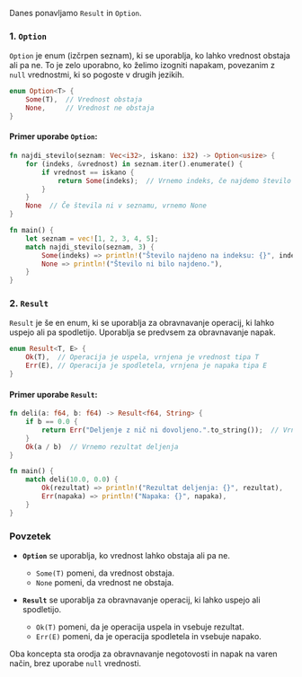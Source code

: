 Danes ponavljamo `Result` in `Option`.

### 1. `Option`

`Option` je enum (izčrpen seznam), ki se uporablja, ko lahko vrednost obstaja ali pa ne. To je zelo uporabno, ko želimo izogniti napakam, povezanim z `null` vrednostmi, ki so pogoste v drugih jezikih.

```rust
enum Option<T> {
    Some(T),  // Vrednost obstaja
    None,     // Vrednost ne obstaja
}
```

#### Primer uporabe `Option`:

```rust
fn najdi_stevilo(seznam: Vec<i32>, iskano: i32) -> Option<usize> {
    for (indeks, &vrednost) in seznam.iter().enumerate() {
        if vrednost == iskano {
            return Some(indeks);  // Vrnemo indeks, če najdemo število
        }
    }
    None  // Če števila ni v seznamu, vrnemo None
}

fn main() {
    let seznam = vec![1, 2, 3, 4, 5];
    match najdi_stevilo(seznam, 3) {
        Some(indeks) => println!("Število najdeno na indeksu: {}", indeks),
        None => println!("Število ni bilo najdeno."),
    }
}
```

### 2. `Result`

`Result` je še en enum, ki se uporablja za obravnavanje operacij, ki lahko uspejo ali pa spodletijo. Uporablja se predvsem za obravnavanje napak.

```rust
enum Result<T, E> {
    Ok(T),  // Operacija je uspela, vrnjena je vrednost tipa T
    Err(E), // Operacija je spodletela, vrnjena je napaka tipa E
}
```

#### Primer uporabe `Result`:

```rust
fn deli(a: f64, b: f64) -> Result<f64, String> {
    if b == 0.0 {
        return Err("Deljenje z nič ni dovoljeno.".to_string());  // Vrnemo napako
    }
    Ok(a / b)  // Vrnemo rezultat deljenja
}

fn main() {
    match deli(10.0, 0.0) {
        Ok(rezultat) => println!("Rezultat deljenja: {}", rezultat),
        Err(napaka) => println!("Napaka: {}", napaka),
    }
}
```

### Povzetek

- **`Option`** se uporablja, ko vrednost lahko obstaja ali pa ne. 
  - `Some(T)` pomeni, da vrednost obstaja.
  - `None` pomeni, da vrednost ne obstaja.

- **`Result`** se uporablja za obravnavanje operacij, ki lahko uspejo ali spodletijo.
  - `Ok(T)` pomeni, da je operacija uspela in vsebuje rezultat.
  - `Err(E)` pomeni, da je operacija spodletela in vsebuje napako.

Oba koncepta sta orodja za obravnavanje negotovosti in napak na varen način, brez uporabe `null` vrednosti.
